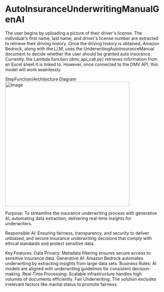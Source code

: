 # AutoInsuranceUnderwritingManualGenAI


The user begins by uploading a picture of their driver's license. The individual's first name, last name, and driver's license number are extracted to retrieve their driving history. Once the driving history is obtained, Amazon Bedrock, along with the LLM, uses the UnderwritingAutoInsuranceManual document to decide whether the user should be granted auto insurance. Currently, the Lambda function (dmv_api_call.py) retrieves information from an Excel sheet it is linked to. However, once connected to the DMV API, this model will work seamlessly.


StepFunction/Architecture Diagram
<img width="406" alt="image" src="https://github.com/user-attachments/assets/455e6a29-af96-41b2-8abf-c266723c60ac">


Purpose: To streamline the insurance underwriting process with generative AI, automating data extraction, delivering real-time insights for underwriters.

Responsible AI: Ensuring fairness, transparency, and security to deliver unbiased, and secure insurance underwriting decisions that comply with ethical standards and protect sensitive data.

Key Features:
Data Privacy: Metadata filtering ensures secure access to sensitive insurance data.
Generative AI: Amazon Bedrock automates underwriting by extracting insights from large data sets.
Business Rules: AI models are aligned with underwriting guidelines for consistent decision-making.
Real-Time Processing: Scalable infrastructure handles high volumes of documents efficiently.
Fair Underwriting: The solution excludes irrelevant factors like marital status to promote fairness.

